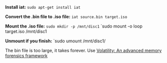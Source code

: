 **Install iat:**
`sudo apt-get install iat`

**Convert the .bin file to .iso file:**
`iat source.bin target.iso`

**Mount the .iso file:**
`sudo mkdir -p /mnt/disc1`
`sudo mount -o loop target.iso /mnt/disc1

**Unmount if you finish:**
`sudo umount /mnt/disc1/

The bin file is too large, it takes forever. Use [Volatility: An advanced memory forensics framework](https://www.volatilityfoundation.org/26)
